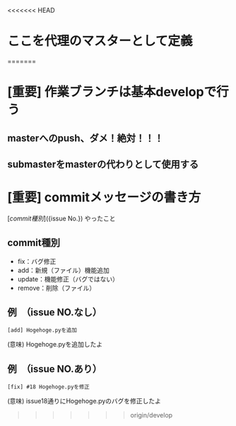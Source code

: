 <<<<<<< HEAD
# ここを代理のマスターとして定義
=======
# [重要] 作業ブランチは基本developで行う

## masterへのpush、ダメ！絶対！！！

## submasterをmasterの代わりとして使用する

# [重要] commitメッセージの書き方

[${commit種別}] (${issue No.}) やったこと

## commit種別

- fix：バグ修正
- add：新規（ファイル）機能追加
- update：機能修正（バグではない）
- remove：削除（ファイル）

## 例　（issue NO.なし）

`[add] Hogehoge.pyを追加`

(意味) Hogehoge.pyを追加したよ

## 例　（issue NO.あり）

`[fix] #18 Hogehoge.pyを修正`

(意味) issue18通りにHogehoge.pyのバグを修正したよ
>>>>>>> origin/develop
